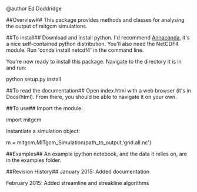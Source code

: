@author
Ed Doddridge



##Overview##
This package provides methods and classes for analysing the output of mitgcm simulations.



##To install##
Download and install python. I'd recommend [Annaconda](https://store.continuum.io/cshop/anaconda/), it's a nice self-contained python distribution.
You'll also need the NetCDF4 module. Run 'conda install netcdf4' in the command line.

You're now ready to install this package. Navigate to the directory it is in and run:

python setup.py install


##To read the documentation##
Open index.html with a web browser (it's in Docs/html). From there, you should be able to navigate it on your own.


##To use##
Import the module:

import mitgcm

Instantiate a simulation object:

m = mitgcm.MITgcm_Simulation(path_to_output,'grid.all.nc')


##Examples##
An example ipython notebook, and the data it relies on, are in the examples folder.



##Revision History##
January 2015:
Added documentation

February 2015:
Added streamline and streakline algorithms


